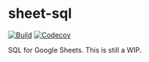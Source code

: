 # sheet-sql

[![Build](https://github.com/andyh1203/sheet-sql/workflows/ci/badge.svg)](https://github.com/andyh1203/sheet-sql/actions?workflow=ci)
[![Codecov](https://codecov.io/gh/andyh1203/sheet-sql/branch/master/graph/badge.svg)](https://codecov.io/gh/andyh1203/sheet-sql)

SQL for Google Sheets. This is still a WIP.
